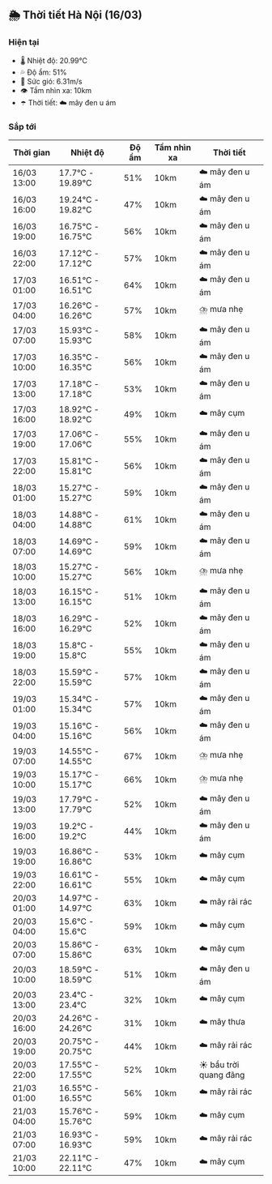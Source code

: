 ## 🌦️ Thời tiết Hà Nội (16/03)

### Hiện tại

- 🌡️ Nhiệt độ: 20.99℃
- 💦 Độ ẩm: 51%
- 💨 Sức gió: 6.31m/s
- 👁️ Tầm nhìn xa: 10km
- ☂️ Thời tiết: ☁️ mây đen u ám

### Sắp tới

| Thời gian | Nhiệt độ | Độ ẩm | Tầm nhìn xa | Thời tiết |
| --- | --- | --- | --- | --- |
| 16/03 13:00 | 17.7℃ - 19.89℃ | 51% | 10km | ☁️ mây đen u ám |
| 16/03 16:00 | 19.24℃ - 19.82℃ | 47% | 10km | ☁️ mây đen u ám |
| 16/03 19:00 | 16.75℃ - 16.75℃ | 56% | 10km | ☁️ mây đen u ám |
| 16/03 22:00 | 17.12℃ - 17.12℃ | 57% | 10km | ☁️ mây đen u ám |
| 17/03 01:00 | 16.51℃ - 16.51℃ | 64% | 10km | ☁️ mây đen u ám |
| 17/03 04:00 | 16.26℃ - 16.26℃ | 57% | 10km | ⛈️ mưa nhẹ |
| 17/03 07:00 | 15.93℃ - 15.93℃ | 58% | 10km | ☁️ mây đen u ám |
| 17/03 10:00 | 16.35℃ - 16.35℃ | 56% | 10km | ☁️ mây đen u ám |
| 17/03 13:00 | 17.18℃ - 17.18℃ | 53% | 10km | ☁️ mây đen u ám |
| 17/03 16:00 | 18.92℃ - 18.92℃ | 49% | 10km | ☁️ mây cụm |
| 17/03 19:00 | 17.06℃ - 17.06℃ | 55% | 10km | ☁️ mây đen u ám |
| 17/03 22:00 | 15.81℃ - 15.81℃ | 56% | 10km | ☁️ mây đen u ám |
| 18/03 01:00 | 15.27℃ - 15.27℃ | 59% | 10km | ☁️ mây đen u ám |
| 18/03 04:00 | 14.88℃ - 14.88℃ | 61% | 10km | ☁️ mây đen u ám |
| 18/03 07:00 | 14.69℃ - 14.69℃ | 59% | 10km | ☁️ mây đen u ám |
| 18/03 10:00 | 15.27℃ - 15.27℃ | 56% | 10km | ⛈️ mưa nhẹ |
| 18/03 13:00 | 16.15℃ - 16.15℃ | 51% | 10km | ☁️ mây đen u ám |
| 18/03 16:00 | 16.29℃ - 16.29℃ | 52% | 10km | ☁️ mây đen u ám |
| 18/03 19:00 | 15.8℃ - 15.8℃ | 55% | 10km | ☁️ mây đen u ám |
| 18/03 22:00 | 15.59℃ - 15.59℃ | 57% | 10km | ☁️ mây đen u ám |
| 19/03 01:00 | 15.34℃ - 15.34℃ | 57% | 10km | ☁️ mây đen u ám |
| 19/03 04:00 | 15.16℃ - 15.16℃ | 56% | 10km | ☁️ mây đen u ám |
| 19/03 07:00 | 14.55℃ - 14.55℃ | 67% | 10km | ⛈️ mưa nhẹ |
| 19/03 10:00 | 15.17℃ - 15.17℃ | 66% | 10km | ⛈️ mưa nhẹ |
| 19/03 13:00 | 17.79℃ - 17.79℃ | 52% | 10km | ☁️ mây đen u ám |
| 19/03 16:00 | 19.2℃ - 19.2℃ | 44% | 10km | ☁️ mây đen u ám |
| 19/03 19:00 | 16.86℃ - 16.86℃ | 53% | 10km | ☁️ mây cụm |
| 19/03 22:00 | 16.61℃ - 16.61℃ | 55% | 10km | ☁️ mây cụm |
| 20/03 01:00 | 14.97℃ - 14.97℃ | 63% | 10km | ☁️ mây rải rác |
| 20/03 04:00 | 15.6℃ - 15.6℃ | 59% | 10km | ☁️ mây cụm |
| 20/03 07:00 | 15.86℃ - 15.86℃ | 63% | 10km | ☁️ mây cụm |
| 20/03 10:00 | 18.59℃ - 18.59℃ | 51% | 10km | ☁️ mây đen u ám |
| 20/03 13:00 | 23.4℃ - 23.4℃ | 32% | 10km | ☁️ mây cụm |
| 20/03 16:00 | 24.26℃ - 24.26℃ | 31% | 10km | ☁️ mây thưa |
| 20/03 19:00 | 20.75℃ - 20.75℃ | 44% | 10km | ☁️ mây rải rác |
| 20/03 22:00 | 17.55℃ - 17.55℃ | 52% | 10km | ☀️ bầu trời quang đãng |
| 21/03 01:00 | 16.55℃ - 16.55℃ | 56% | 10km | ☁️ mây rải rác |
| 21/03 04:00 | 15.76℃ - 15.76℃ | 59% | 10km | ☁️ mây cụm |
| 21/03 07:00 | 16.93℃ - 16.93℃ | 59% | 10km | ☁️ mây rải rác |
| 21/03 10:00 | 22.11℃ - 22.11℃ | 47% | 10km | ☁️ mây cụm |
